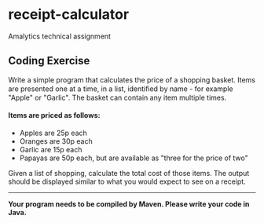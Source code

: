 # receipt-calculator
Amalytics technical assignment

## Coding Exercise
 
Write a simple program that calculates the price of a shopping basket. Items are presented one at a time, in a list, identiﬁed by name - for example "Apple" or "Garlic". 
The basket can contain any item multiple times.
#### Items are priced as follows:
- Apples are 25p each
- Oranges are 30p each
- Garlic are 15p each
- Papayas are 50p each, but are available as "three for the price of two"

Given a list of shopping, calculate the total cost of those items. The output should be displayed similar to what you would expect to see on a receipt.

---
**Your program needs to be compiled by Maven. Please write your code in Java.**
